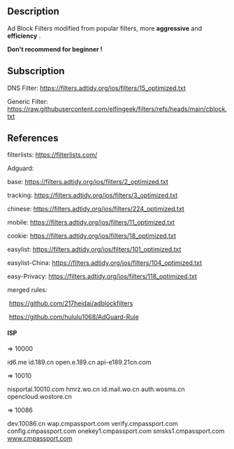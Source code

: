 ## Description
Ad Block Filters modified from popular filters, more **aggressive** and **efficiency** .

**Don't recommend for beginner !**

## Subscription

DNS Filter:	https://filters.adtidy.org/ios/filters/15_optimized.txt

Generic Filter: https://raw.githubusercontent.com/elfingeek/filters/refs/heads/main/cblock.txt

## References

filterlists:	https://filterlists.com/

Adguard:

base:	https://filters.adtidy.org/ios/filters/2_optimized.txt

tracking:	https://filters.adtidy.org/ios/filters/3_optimized.txt

chinese:	https://filters.adtidy.org/ios/filters/224_optimized.txt

mobile:	https://filters.adtidy.org/ios/filters/11_optimized.txt

cookie:	https://filters.adtidy.org/ios/filters/18_optimized.txt

easylist:	https://filters.adtidy.org/ios/filters/101_optimized.txt

easylist-China:	https://filters.adtidy.org/ios/filters/104_optimized.txt

easy-Privacy:	https://filters.adtidy.org/ios/filters/118_optimized.txt

merged rules:

​		https://github.com/217heidai/adblockfilters

​		https://github.com/hululu1068/AdGuard-Rule

#### ISP

=> 10000

id6.me	id.189.cn	open.e.189.cn	api-e189.21cn.com

=> 10010

nisportal.10010.com	 hmrz.wo.cn	 id.mail.wo.cn	 auth.wosms.cn	 opencloud.wostore.cn

=> 10086

dev.10086.cn	wap.cmpassport.com	verify.cmpassport.com	config.cmpassport.com	onekey1.cmpassport.com	smsks1.cmpassport.com	www.cmpassport.com
